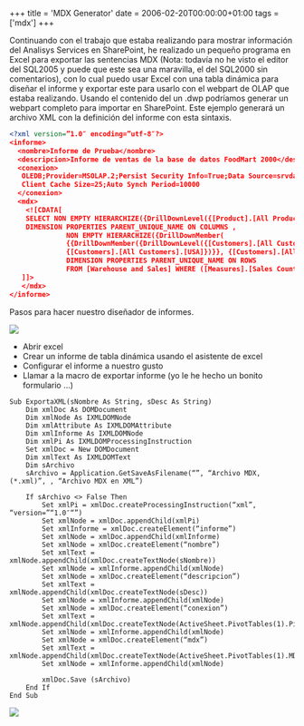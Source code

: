 +++
title = 'MDX Generator'
date = 2006-02-20T00:00:00+01:00
tags = ['mdx']
+++

Continuando con el trabajo que estaba realizando para mostrar información del Analisys Services en SharePoint, he realizado un pequeño programa en Excel para exportar las sentencias MDX (Nota: todavía no he visto el editor del SQL2005 y puede que este sea una maravilla, el del SQL2000 sin comentarios), con lo cual puedo usar Excel con una tabla dinámica para diseñar el informe y exportar este para usarlo con el webpart de OLAP que estaba realizando. Usando el contenido del un .dwp podríamos generar un webpart completo para importar en SharePoint.
Este ejemplo generará un archivo XML con la definición del informe con esta sintaxis.

```xml
<?xml version=”1.0″ encoding=”utf-8″?>
<informe>
  <nombre>Informe de Prueba</nombre>
  <descripcion>Informe de ventas de la base de datos FoodMart 2000</descripcion>
  <conexion>
   OLEDB;Provider=MSOLAP.2;Persist Security Info=True;Data Source=srvdatos;Initial Catalog=FoodMart 2000;
   Client Cache Size=25;Auto Synch Period=10000
  </conexion>
  <mdx>
    <![CDATA[
    SELECT NON EMPTY HIERARCHIZE({DrillDownLevel({[Product].[All Products]})})
    DIMENSION PROPERTIES PARENT_UNIQUE_NAME ON COLUMNS ,
              NON EMPTY HIERARCHIZE({DrillDownMember(
              {{DrillDownMember({DrillDownLevel({[Customers].[All Customers]})},
              {[Customers].[All Customers].[USA]})}}, {[Customers].[All Customers].[USA].[CA]})})
              DIMENSION PROPERTIES PARENT_UNIQUE_NAME ON ROWS
              FROM [Warehouse and Sales] WHERE ([Measures].[Sales Count])
   ]]>
   </mdx>
</informe>
```

Pasos para hacer nuestro diseñador de informes.

![](/images/sharepoint/excel_tabla_dinamica.gif)


- Abrir excel
- Crear un informe de tabla dinámica usando el asistente de excel
- Configurar el informe a nuestro gusto
- Llamar a la macro de exportar informe (yo le he hecho un bonito formulario …)


```vba
Sub ExportaXML(sNombre As String, sDesc As String)
    Dim xmlDoc As DOMDocument
    Dim xmlNode As IXMLDOMNode
    Dim xmlAttribute As IXMLDOMAttribute
    Dim xmlInforme As IXMLDOMNode
    Dim xmlPi As IXMLDOMProcessingInstruction
    Set xmlDoc = New DOMDocument
    Dim xmlText As IXMLDOMText
    Dim sArchivo
    sArchivo = Application.GetSaveAsFilename(“”, “Archivo MDX,(*.xml)”, , “Archivo MDX en XML”)

    If sArchivo <> False Then
        Set xmlPi = xmlDoc.createProcessingInstruction(“xml”, “version=”“1.0″“”)
        Set xmlNode = xmlDoc.appendChild(xmlPi)
        Set xmlInforme = xmlDoc.createElement(“informe”)
        Set xmlNode = xmlDoc.appendChild(xmlInforme)
        Set xmlNode = xmlDoc.createElement(“nombre”)
        Set xmlText = xmlNode.appendChild(xmlDoc.createTextNode(sNombre))
        Set xmlNode = xmlInforme.appendChild(xmlNode)
        Set xmlNode = xmlDoc.createElement(“descripcion”)
        Set xmlText = xmlNode.appendChild(xmlDoc.createTextNode(sDesc))
        Set xmlNode = xmlInforme.appendChild(xmlNode)
        Set xmlNode = xmlDoc.createElement(“conexion”)
        Set xmlText = xmlNode.appendChild(xmlDoc.createTextNode(ActiveSheet.PivotTables(1).PivotCache.Connection))
        Set xmlNode = xmlInforme.appendChild(xmlNode)
        Set xmlNode = xmlDoc.createElement(“mdx”)
        Set xmlText = xmlNode.appendChild(xmlDoc.createTextNode(ActiveSheet.PivotTables(1).MDX))
        Set xmlNode = xmlInforme.appendChild(xmlNode)

        xmlDoc.Save (sArchivo)
    End If
End Sub
```

![](images/Sharepoint/excel_csegOLAP.gif)


